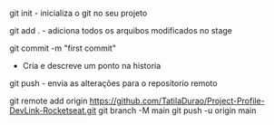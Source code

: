 
git init - inicializa o git no seu projeto

git add . - adiciona todos os arquibos modificados no stage

git commit -m "first commit"
 -  Cria e descreve um ponto na historia

git push - envia as alterações para o repositorio remoto 

git remote add origin https://github.com/TatilaDurao/Project-Profile-DevLink-Rocketseat.git
git branch -M main
git push -u origin main

